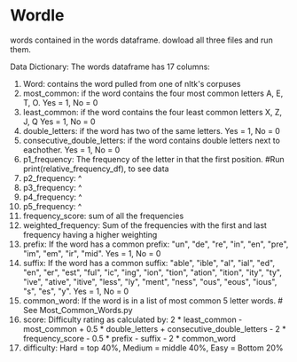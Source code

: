 # Wordle 
words contained in the words dataframe.
dowload all three files and run them.

Data Dictionary:
The words dataframe has 17 columns:
1. Word: contains the word pulled from one of nltk's corpuses
2. most_common: if the word contains the four most common letters A, E, T, O. Yes = 1, No = 0
3. least_common: if the word contains the four least common letters X, Z, J, Q Yes = 1, No = 0
4. double_letters: if the word has two of the same letters. Yes = 1, No = 0
5. consecutive_double_letters: if the word contains double letters next to eachother. Yes = 1, No = 0
6. p1_frequency: The frequency of the letter in that the first position. #Run print(relative_frequency_df), to see data
7. p2_frequency: ^
8. p3_frequency: ^
9. p4_frequency: ^
10. p5_frequency: ^
11. frequency_score: sum of all the frequencies
12. weighted_frequency: Sum of the frequencies with the first and last frequency having a higher weighting
13. prefix: If the word has a common prefix: "un", "de", "re", "in", "en", "pre", "im", "em", "ir", "mid". Yes = 1, No = 0
14. suffix: If the word has a common suffix: "able", "ible", "al", "ial", "ed", "en", "er", "est", "ful",
    "ic", "ing", "ion", "tion", "ation", "ition", "ity", "ty",
    "ive", "ative", "itive", "less", "ly", "ment", "ness",
    "ous", "eous", "ious", "s", "es", "y". Yes = 1, No = 0
15. common_word: If the word is in a list of most common 5 letter words. # See Most_Common_Words.py
16. score: Difficulty rating as calculated by:  2 * least_common - most_common + 0.5 * double_letters + consecutive_double_letters - 2 * frequency_score - 0.5 * prefix - suffix - 2 * common_word
17. difficulty: Hard = top 40%, Medium = middle 40%, Easy = Bottom 20%
